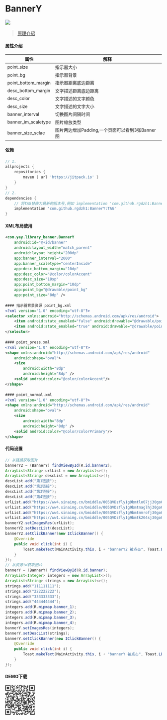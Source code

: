 # BannerY
[![](https://jitpack.io/v/rgdzh1/BannerY.svg)](https://jitpack.io/#rgdzh1/BannerY)
> [原理介绍](https://blog.csdn.net/MoLiao2046/article/details/105918542)
#### 属性介绍
| 属性 |   解释   |
| --- | -------- |
|point_size|指示器大小|
|point_bg|指示器背景|
|point_bottom_margin|指示器距离底边距离|
|desc_bottom_margin|文字描述距离底边距离|
|desc_color|文字描述的文字颜色|
|desc_size|文字描述的文字大小|
|banner_interval|切换图片间隔时间|
|banner_im_scaletype|图片缩放类型|
|banner_size_sclae|图片两边增加Padding,一个页面可以看到3张Banner图|
#### 依赖
```groovy
// 1.
allprojects {
    repositories {
        maven { url 'https://jitpack.io' }
    }
}
// 2.
dependencies {
    // 将TAG替换为最新的版本号,例如 implementation 'com.github.rgdzh1:BannerY:0.2.8'
    implementation 'com.github.rgdzh1:BannerY:TAG'
}
```
#### XML布局使用
```xml
<com.yey.library_banner.BannerY
    android:id="@+id/banner"
    android:layout_width="match_parent"
    android:layout_height="200dp"
    app:banner_interval="2000"
    app:banner_scaletype="centerInside"
    app:desc_bottom_margin="10dp"
    app:desc_color="@color/colorAccent"
    app:desc_size="18sp"
    app:point_bottom_margin="10dp"
    app:point_bg="@drawable/point_bg"
    app:point_size="8dp" />

#### 指示器背景资源 point_bg.xml
<?xml version="1.0" encoding="utf-8"?>
<selector xmlns:android="http://schemas.android.com/apk/res/android">
    <item android:state_enabled="false" android:drawable="@drawable/point_normal"/>
    <item android:state_enabled="true" android:drawable="@drawable/point_press"/>
</selector>

#### point_press.xml
<?xml version="1.0" encoding="utf-8"?>
<shape xmlns:android="http://schemas.android.com/apk/res/android"
    android:shape="oval">
    <size
        android:width="8dp"
        android:height="8dp" />
    <solid android:color="@color/colorAccent"/>
</shape>

#### point_normal.xml
<?xml version="1.0" encoding="utf-8"?>
<shape xmlns:android="http://schemas.android.com/apk/res/android"
    android:shape="oval">
    <size
        android:width="8dp"
        android:height="8dp" />
    <solid android:color="@color/colorPrimary"/>
</shape>
```
#### 代码设置
```java
// 从链接获取图片
bannerY2 = (BannerY) findViewById(R.id.banner2);
ArrayList<String> urlList = new ArrayList<>();
ArrayList<String> descList = new ArrayList<>();
descList.add("第1链接");
descList.add("第2链接");
descList.add("第3链接");
descList.add("第4链接");
urlList.add("https://ww4.sinaimg.cn/bmiddle/005QVDzfly1g9bmtlo07jj30go0gp43w.jpg");
urlList.add("https://ww4.sinaimg.cn/bmiddle/005QVDzfly1g9bmtmaglhj30go0gp77x.jpg");
urlList.add("https://ww4.sinaimg.cn/bmiddle/005QVDzfly1g9bmtmmrofj30go0gpaen.jpg");
urlList.add("https://ww1.sinaimg.cn/bmiddle/005QVDzfly1g9bmtk204sj30go0gpjva.jpg");
bannerY2.setImagesRes(urlList);
bannerY2.setDescList(descList);
bannerY2.setClickBanner(new IClickBanner() {
    @Override
    public void click(int i) {
        Toast.makeText(MainActivity.this, i + "bannerY2 被点击", Toast.LENGTH_LONG).show();
    }
});
// 从资源id获取图片
bannerY = (BannerY) findViewById(R.id.banner);
ArrayList<Integer> integers = new ArrayList<>();
ArrayList<String> strings = new ArrayList<>();
strings.add("111111111");
strings.add("222222222");
strings.add("333333333");
strings.add("444444444");
integers.add(R.mipmap.banner_1);
integers.add(R.mipmap.banner_2);
integers.add(R.mipmap.banner_3);
integers.add(R.mipmap.banner_4);
bannerY.setImagesRes(integers);
bannerY.setDescList(strings);
bannerY.setClickBanner(new IClickBanner() {
    @Override
    public void click(int i) {
        Toast.makeText(MainActivity.this, i + "bannerY 被点击", Toast.LENGTH_LONG).show();
    }
});
```
#### DEMO下载
<img src="下载.png" style="zoom:50%">
